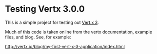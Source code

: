 # Testing Vertx 3.0.0

This is a simple project for testing out [Vert.x 3](http://vertx.io/).

Much of this code is taken online from the vertx documentation, example
files, and blog. See, for example:
 
http://vertx.io/blog/my-first-vert-x-3-application/index.html
